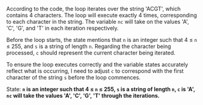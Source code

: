 According to the code, the loop iterates over the string 'ACGT', which contains 4 characters. The loop will execute exactly 4 times, corresponding to each character in the string. The variable `nc` will take on the values 'A', 'C', 'G', and 'T' in each iteration respectively.

Before the loop starts, the state mentions that `n` is an integer such that 4 ≤ `n` ≤ 255, and `s` is a string of length `n`. Regarding the character being processed, `c` should represent the current character being iterated.

To ensure the loop executes correctly and the variable states accurately reflect what is occurring, I need to adjust `c` to correspond with the first character of the string `s` before the loop commences. 

State: **`n` is an integer such that 4 ≤ `n` ≤ 255, `s` is a string of length `n`, `c` is 'A', `nc` will take the values 'A', 'C', 'G', 'T' through the iterations.**